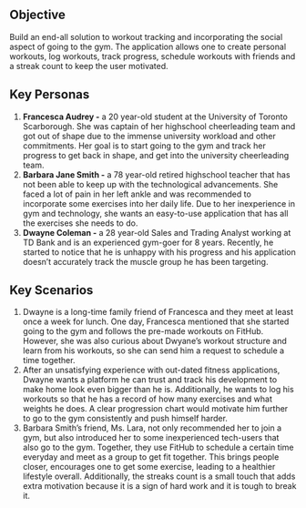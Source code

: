 ## Objective

Build an end-all solution to workout tracking and incorporating the social aspect of going to the gym. The application allows one to create personal workouts, log workouts, track progress, schedule workouts with friends and a streak count to keep the user motivated.

## Key Personas

1. **Francesca Audrey -** a 20 year-old student at the University of Toronto Scarborough. She was captain of her highschool cheerleading team and got out of shape due to the immense university workload and other commitments. Her goal is to start going to the gym and track her progress to get back in shape, and get into the university cheerleading team.
2. **Barbara Jane Smith -** a 78 year-old retired highschool teacher that has not been able to keep up with the technological advancements. She faced a lot of pain in her left ankle and was recommended to incorporate some exercises into her daily life. Due to her inexperience in gym and technology, she wants an easy-to-use application that has all the exercises she needs to do.
3. **Dwayne Coleman -** a 28 year-old Sales and Trading Analyst working at TD Bank and is an experienced gym-goer for 8 years. Recently, he started to notice that he is unhappy with his progress and his application doesn’t accurately track the muscle group he has been targeting.

## Key Scenarios

1. Dwayne is a long-time family friend of Francesca and they meet at least once a week for lunch. One day, Francesca mentioned that she started going to the gym and follows the pre-made workouts on FitHub. However, she was also curious about Dwyane’s workout structure and learn from his workouts, so she can send him a request to schedule a time together.
2. After an unsatisfying experience with out-dated fitness applications, Dwayne wants a platform he can trust and track his development to make home look even bigger than he is. Additionally, he wants to log his workouts so that he has a record of how many exercises and what weights he does. A clear progression chart would motivate him further to go to the gym consistently and push himself harder.
3. Barbara Smith’s friend, Ms. Lara, not only recommended her to join a gym, but also introduced her to some inexperienced tech-users that also go to the gym. Together, they use FitHub to schedule a certain time everyday and meet as a group to get fit together. This brings people closer, encourages one to get some exercise, leading to a healthier lifestyle overall. Additionally, the streaks count is a small touch that adds extra motivation because it is a sign of hard work and it is tough to break it.
